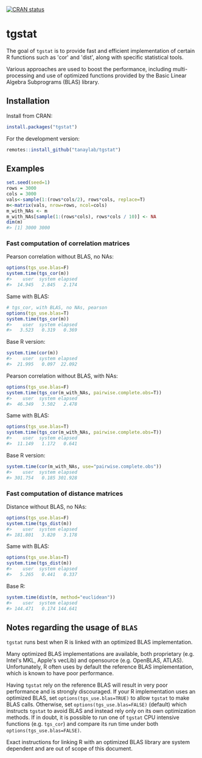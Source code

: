 <!-- badges: start -->
[![CRAN status](https://www.r-pkg.org/badges/version/tgstat)](https://CRAN.R-project.org/package=tgstat) <!-- badges: end -->

tgstat
======

The goal of `tgstat` is to provide fast and efficient implementation of certain R functions such as 'cor' and 'dist', along with specific statistical tools.

Various approaches are used to boost the performance, including multi-processing and use of optimized functions provided by the Basic Linear Algebra Subprograms (BLAS) library.

Installation
------------

Install from CRAN:

``` r
install.packages("tgstat")
```

For the development version:

``` r
remotes::install_github("tanaylab/tgstat")
```

Examples
--------

``` r
set.seed(seed=1)
rows = 3000
cols = 3000
vals<-sample(1:(rows*cols/2), rows*cols, replace=T)
m<-matrix(vals, nrow=rows, ncol=cols)
m_with_NAs <- m
m_with_NAs[sample(1:(rows*cols), rows*cols / 10)] <- NA
dim(m)
#> [1] 3000 3000
```

### Fast computation of correlation matrices

Pearson correlation without BLAS, no NAs:

``` r
options(tgs_use.blas=F)
system.time(tgs_cor(m))
#>    user  system elapsed 
#>  14.945   2.845   2.174
```

Same with BLAS:

``` r
# tgs_cor, with BLAS, no NAs, pearson
options(tgs_use.blas=T)
system.time(tgs_cor(m))
#>    user  system elapsed 
#>   3.523   0.319   0.369
```

Base R version:

``` r
system.time(cor(m))
#>    user  system elapsed 
#>  21.995   0.097  22.092
```

Pearson correlation without BLAS, with NAs:

``` r
options(tgs_use.blas=F)
system.time(tgs_cor(m_with_NAs, pairwise.complete.obs=T))
#>    user  system elapsed 
#>  46.349   3.502   2.478
```

Same with BLAS:

``` r
options(tgs_use.blas=T)
system.time(tgs_cor(m_with_NAs, pairwise.complete.obs=T))
#>    user  system elapsed 
#>  11.149   1.172   0.641
```

Base R version:

``` r
system.time(cor(m_with_NAs, use="pairwise.complete.obs"))
#>    user  system elapsed 
#> 301.754   0.185 301.928
```

### Fast computation of distance matrices

Distance without BLAS, no NAs:

``` r
options(tgs_use.blas=F)
system.time(tgs_dist(m))
#>    user  system elapsed 
#> 181.801   3.820   3.178
```

Same with BLAS:

``` r
options(tgs_use.blas=T)
system.time(tgs_dist(m))
#>    user  system elapsed 
#>   5.265   0.441   0.337
```

Base R:

``` r
system.time(dist(m, method="euclidean"))
#>    user  system elapsed 
#> 144.471   0.174 144.641
```

Notes regarding the usage of `BLAS`
-----------------------------------

`tgstat` runs best when R is linked with an optimized BLAS implementation.

Many optimized BLAS implementations are available, both proprietary (e.g. Intel's MKL, Apple's vecLib) and opensource (e.g. OpenBLAS, ATLAS). Unfortunately, R often uses by default the reference BLAS implementation, which is known to have poor performance.

Having `tgstat` rely on the reference BLAS will result in very poor performance and is strongly discouraged. If your R implementation uses an optimized BLAS, set `options(tgs_use.blas=TRUE)` to allow `tgstat` to make BLAS calls. Otherwise, set `options(tgs_use.blas=FALSE)` (default) which instructs `tgstat` to avoid BLAS and instead rely only on its own optimization methods. If in doubt, it is possible to run one of `tgstat` CPU intensive functions (e.g. `tgs_cor`) and compare its run time under both `options(tgs_use.blas=FALSE)`.

Exact instructions for linking R with an optimized BLAS library are system dependent and are out of scope of this document.
